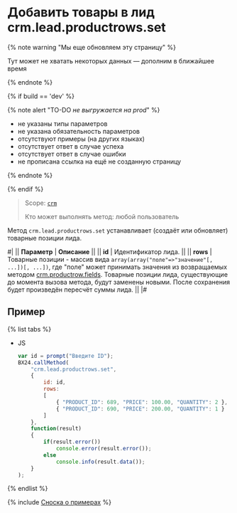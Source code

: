 # Добавить товары в лид crm.lead.productrows.set

{% note warning "Мы еще обновляем эту страницу" %}

Тут может не хватать некоторых данных — дополним в ближайшее время

{% endnote %}

{% if build == 'dev' %}

{% note alert "TO-DO _не выгружается на prod_" %}

- не указаны типы параметров
- не указана обязательность параметров
- отсутствуют примеры (на других языках)
- отсутствует ответ в случае успеха
- отсутствует ответ в случае ошибки
- не прописана ссылка на ещё не созданную страницу

{% endnote %}

{% endif %}

> Scope: [`crm`](../../scopes/permissions.md)
>
> Кто может выполнять метод: любой пользователь

Метод `crm.lead.productrows.set` устанавливает (создаёт или обновляет) товарные позиции лида.

#|
|| **Параметр** | **Описание** ||
|| **id** | Идентификатор лида. ||
|| **rows** | Товарные позиции - массив вида `array(array("поле"=>"значение"[, ...])[, ...])`, где "поле" может принимать значения из возвращаемых методом [crm.productrow.fields](../outdated/productrow-old/crm-productrow-fields.md). Товарные позиции лида, существующие до момента вызова метода, будут заменены новыми. После сохранения будет произведён пересчёт суммы лида. ||
|#

## Пример

{% list tabs %}

- JS

    ```js
    var id = prompt("Введите ID");
    BX24.callMethod(
        "crm.lead.productrows.set",
        {
            id: id,
            rows:
            [
                { "PRODUCT_ID": 689, "PRICE": 100.00, "QUANTITY": 2 },
                { "PRODUCT_ID": 690, "PRICE": 200.00, "QUANTITY": 1 }
            ]
        },
        function(result)
        {
            if(result.error())
                console.error(result.error());
            else
                console.info(result.data());
        }
    );
    ```

{% endlist %}

{% include [Сноска о примерах](../../../_includes/examples.md) %}